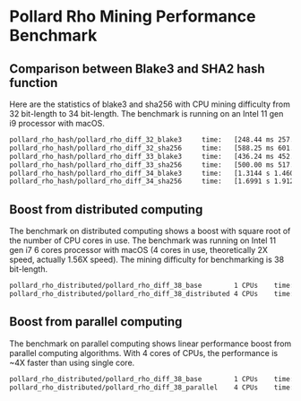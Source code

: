 # Pollard Rho Mining Performance Benchmark

## Comparison between Blake3 and SHA2 hash function
Here are the statistics of blake3 and sha256 with CPU mining difficulty from 32 bit-length to 34 bit-length.
The benchmark is running on an Intel 11 gen i9 processor with macOS.

```sh
pollard_rho_hash/pollard_rho_diff_32_blake3     time:   [248.44 ms 257.30 ms 263.45 ms]
pollard_rho_hash/pollard_rho_diff_32_sha256     time:   [588.25 ms 601.73 ms 609.61 ms]
pollard_rho_hash/pollard_rho_diff_33_blake3     time:   [436.24 ms 452.27 ms 462.17 ms]
pollard_rho_hash/pollard_rho_diff_33_sha256     time:   [500.00 ms 517.21 ms 535.64 ms]
pollard_rho_hash/pollard_rho_diff_34_blake3     time:   [1.3144 s 1.4603 s 1.5826 s]
pollard_rho_hash/pollard_rho_diff_34_sha256     time:   [1.6991 s 1.9128 s 2.1527 s]


```

## Boost from distributed computing
The benchmark on distributed computing shows a boost with square root of the number of CPU cores in use.
The benchmark was running on Intel 11 gen i7 6 cores processor with macOS (4 cores in use, 
theoretically 2X speed, actually 1.56X speed).
The mining difficulty for benchmarking is 38 bit-length.

```sh
pollard_rho_distributed/pollard_rho_diff_38_base        1 CPUs    time:   [1.8239 s 2.0399 s 2.2700 s]
pollard_rho_distributed/pollard_rho_diff_38_distributed 4 CPUs    time:   [1.1468 s 1.2208 s 1.3376 s]
```

## Boost from parallel computing
The benchmark on parallel computing shows linear performance boost from parallel computing algorithms.
With 4 cores of CPUs, the performance is ~4X faster than using single core.

```sh
pollard_rho_distributed/pollard_rho_diff_38_base        1 CPUs    time:   [1.8914 s 2.0096 s 2.2018 s]
pollard_rho_distributed/pollard_rho_diff_38_parallel    4 CPUs    time:   [439.89 ms 449.90 ms 458.54 ms]
```